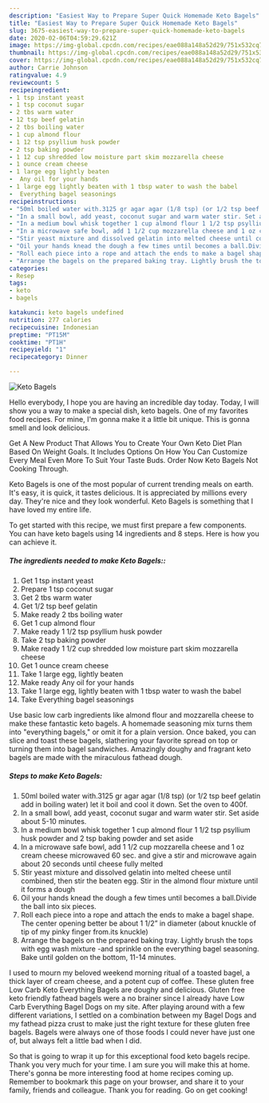 ```yaml
---
description: "Easiest Way to Prepare Super Quick Homemade Keto Bagels"
title: "Easiest Way to Prepare Super Quick Homemade Keto Bagels"
slug: 3675-easiest-way-to-prepare-super-quick-homemade-keto-bagels
date: 2020-02-06T04:59:29.621Z
image: https://img-global.cpcdn.com/recipes/eae088a148a52d29/751x532cq70/keto-bagels-recipe-main-photo.jpg
thumbnail: https://img-global.cpcdn.com/recipes/eae088a148a52d29/751x532cq70/keto-bagels-recipe-main-photo.jpg
cover: https://img-global.cpcdn.com/recipes/eae088a148a52d29/751x532cq70/keto-bagels-recipe-main-photo.jpg
author: Carrie Johnson
ratingvalue: 4.9
reviewcount: 5
recipeingredient:
- 1 tsp instant yeast
- 1 tsp coconut sugar
- 2 tbs warm water
- 12 tsp beef gelatin
- 2 tbs boiling water
- 1 cup almond flour
- 1 12 tsp psyllium husk powder
- 2 tsp baking powder
- 1 12 cup shredded low moisture part skim mozzarella cheese
- 1 ounce cream cheese
- 1 large egg lightly beaten
-  Any oil for your hands
- 1 large egg lightly beaten with 1 tbsp water to wash the babel
-  Everything bagel seasonings
recipeinstructions:
- "50ml boiled water with.3125 gr agar agar (1/8 tsp) (or 1/2 tsp beef gelatin add in boiling water) let it boil and cool it down. Set the oven to 400f."
- "In a small bowl, add yeast, coconut sugar and warm water stir. Set aside about 5-10 minutes."
- "In a medium bowl whisk together 1 cup almond flour 1 1/2 tsp psyllium husk powder and 2 tsp baking powder and set aside"
- "In a microwave safe bowl, add 1 1/2 cup mozzarella cheese and 1 oz cream cheese microwaved 60 sec. and give a stir and microwave again about 20 seconds until cheese fully melted"
- "Stir yeast mixture and dissolved gelatin into melted cheese until combined, then stir the beaten egg. Stir in the almond flour mixture until it forms a dough"
- "Oil your hands knead the dough a few times until becomes a ball.Divide the ball into six pieces."
- "Roll each piece into a rope and attach the ends to make a bagel shape. The center opening better be about 1 1/2” in diameter (about knuckle of tip of my pinky finger from.its knuckle)"
- "Arrange the bagels on the prepared baking tray. Lightly brush the tops with egg wash mixture -and sprinkle on the everything bagel seasoning. Bake until golden on the bottom, 11-14 minutes."
categories:
- Resep
tags:
- keto
- bagels

katakunci: keto bagels undefined
nutrition: 277 calories
recipecuisine: Indonesian
preptime: "PT15M"
cooktime: "PT1H"
recipeyield: "1"
recipecategory: Dinner

---
```



![Keto Bagels](https://img-global.cpcdn.com/recipes/eae088a148a52d29/751x532cq70/keto-bagels-recipe-main-photo.jpg)

Hello everybody, I hope you are having an incredible day today. Today, I will show you a way to make a special dish, keto bagels. One of my favorites food recipes. For mine, I'm gonna make it a little bit unique. This is gonna smell and look delicious.

Get A New Product That Allows You to Create Your Own Keto Diet Plan Based On Weight Goals. It Includes Options On How You Can Customize Every Meal Even More To Suit Your Taste Buds. Order Now Keto Bagels Not Cooking Through.

Keto Bagels is one of the most popular of current trending meals on earth. It's easy, it is quick, it tastes delicious. It is appreciated by millions every day. They're nice and they look wonderful. Keto Bagels is something that I have loved my entire life.


To get started with this recipe, we must first prepare a few components. You can have keto bagels using 14 ingredients and 8 steps. Here is how you can achieve it.

##### The ingredients needed to make Keto Bagels::

1. Get 1 tsp instant yeast
1. Prepare 1 tsp coconut sugar
1. Get 2 tbs warm water
1. Get 1/2 tsp beef gelatin
1. Make ready 2 tbs boiling water
1. Get 1 cup almond flour
1. Make ready 1 1/2 tsp psyllium husk powder
1. Take 2 tsp baking powder
1. Make ready 1 1/2 cup shredded low moisture part skim mozzarella cheese
1. Get 1 ounce cream cheese
1. Take 1 large egg, lightly beaten
1. Make ready  Any oil for your hands
1. Take 1 large egg, lightly beaten with 1 tbsp water to wash the babel
1. Take  Everything bagel seasonings


Use basic low carb ingredients like almond flour and mozzarella cheese to make these fantastic keto bagels. A homemade seasoning mix turns them into &#34;everything bagels,&#34; or omit it for a plain version. Once baked, you can slice and toast these bagels, slathering your favorite spread on top or turning them into bagel sandwiches. Amazingly doughy and fragrant keto bagels are made with the miraculous fathead dough. 

##### Steps to make Keto Bagels:

1. 50ml boiled water with.3125 gr agar agar (1/8 tsp) (or 1/2 tsp beef gelatin add in boiling water) let it boil and cool it down. Set the oven to 400f.
1. In a small bowl, add yeast, coconut sugar and warm water stir. Set aside about 5-10 minutes.
1. In a medium bowl whisk together 1 cup almond flour 1 1/2 tsp psyllium husk powder and 2 tsp baking powder and set aside
1. In a microwave safe bowl, add 1 1/2 cup mozzarella cheese and 1 oz cream cheese microwaved 60 sec. and give a stir and microwave again about 20 seconds until cheese fully melted
1. Stir yeast mixture and dissolved gelatin into melted cheese until combined, then stir the beaten egg. Stir in the almond flour mixture until it forms a dough
1. Oil your hands knead the dough a few times until becomes a ball.Divide the ball into six pieces.
1. Roll each piece into a rope and attach the ends to make a bagel shape. The center opening better be about 1 1/2” in diameter (about knuckle of tip of my pinky finger from.its knuckle)
1. Arrange the bagels on the prepared baking tray. Lightly brush the tops with egg wash mixture -and sprinkle on the everything bagel seasoning. Bake until golden on the bottom, 11-14 minutes.


I used to mourn my beloved weekend morning ritual of a toasted bagel, a thick layer of cream cheese, and a potent cup of coffee. These gluten free Low Carb Keto Everything Bagels are doughy and delicious. Gluten free keto friendly fathead bagels were a no brainer since I already have Low Carb Everything Bagel Dogs on my site. After playing around with a few different variations, I settled on a combination between my Bagel Dogs and my fathead pizza crust to make just the right texture for these gluten free bagels. Bagels were always one of those foods I could never have just one of, but always felt a little bad when I did. 

So that is going to wrap it up for this exceptional food keto bagels recipe. Thank you very much for your time. I am sure you will make this at home. There's gonna be more interesting food at home recipes coming up. Remember to bookmark this page on your browser, and share it to your family, friends and colleague. Thank you for reading. Go on get cooking!
